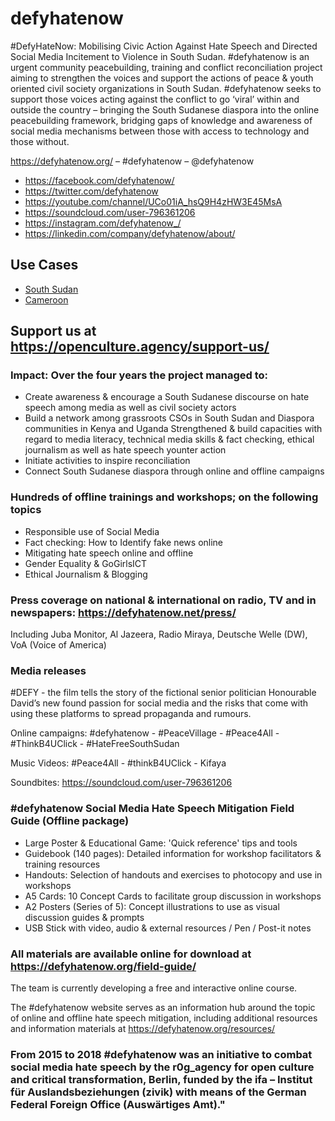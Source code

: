 # defyhatenow
#DefyHateNow: Mobilising Civic Action Against Hate Speech and Directed Social Media Incitement to Violence in South Sudan.  #defyhatenow is an urgent community peacebuilding, training and conflict reconciliation project aiming to strengthen the voices and support the actions of peace &amp; youth oriented civil society organizations in South Sudan.  #defyhatenow seeks to support those voices acting against the conflict to go ‘viral’ within and outside the country – bringing the South Sudanese diaspora into the online peacebuilding framework, bridging gaps of knowledge and awareness of social media mechanisms between those with access to technology and those without.

https://defyhatenow.org/ – #defyhatenow – @defyhatenow 

- https://facebook.com/defyhatenow/
- https://twitter.com/defyhatenow
- https://youtube.com/channel/UCo01iA_hsQ9H4zHW3E45MsA
- https://soundcloud.com/user-796361206
- https://instagram.com/defyhatenow_/
- https://linkedin.com/company/defyhatenow/about/

## Use Cases
- [South Sudan](/SOUTH-SUDAN/) 
- [Cameroon](/CAMEROON/)

## Support us at https://openculture.agency/support-us/


### Impact: Over the four years the project managed to:
- Create awareness & encourage a South Sudanese discourse on hate speech among media as well as civil society actors
- Build a network among grassroots CSOs in South Sudan and Diaspora communities in Kenya and Uganda
Strengthened & build capacities with regard to media literacy, technical media skills & fact checking, ethical journalism as well as hate speech younter action
- Initiate activities to inspire reconciliation 
- Connect South Sudanese diaspora through online and offline campaigns

### Hundreds of offline trainings and workshops; on the following topics
- Responsible use of Social Media
- Fact checking: How to Identify fake news online
- Mitigating hate speech online and offline
- Gender Equality & GoGirlsICT
- Ethical Journalism & Blogging

### Press coverage on national & international on radio, TV and in newspapers: https://defyhatenow.net/press/ 
Including Juba Monitor, Al Jazeera, Radio Miraya, Deutsche Welle (DW), VoA (Voice of America)

### Media releases
#DEFY - the film tells the story of the fictional senior politician Honourable David’s new found passion for social media and the risks that come with using these platforms to spread propaganda and rumours.

Online campaigns: #defyhatenow - #PeaceVillage - #Peace4All - #ThinkB4UClick - #HateFreeSouthSudan

Music Videos: #Peace4All - #thinkB4UClick - Kifaya

Soundbites: https://soundcloud.com/user-796361206

### #defyhatenow Social Media Hate Speech Mitigation Field Guide (Offline package)
- Large Poster & Educational Game: 'Quick reference' tips and tools 
- Guidebook (140 pages): Detailed information for workshop facilitators & training resources
- Handouts: Selection of handouts and exercises to photocopy and use in workshops
- A5 Cards: 10 Concept Cards to facilitate group discussion in workshops
- A2 Posters (Series of 5): Concept illustrations to use as visual discussion guides & prompts
- USB Stick with video, audio & external resources / Pen / Post-it notes

### All materials are available online for download at https://defyhatenow.org/field-guide/
The team is currently developing a free and interactive online course.


The #defyhatenow website serves as an information hub around the topic of online and offline hate speech mitigation, including additional resources and information materials at https://defyhatenow.org/resources/ 


### From 2015 to 2018 #defyhatenow was an initiative to combat social media hate speech by the r0g_agency for open culture and critical transformation, Berlin, funded by the ifa – Institut für Auslandsbeziehungen (zivik) with means of the German Federal Foreign Office (Auswärtiges Amt)."
